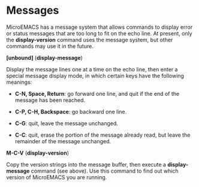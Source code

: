 # Messages

MicroEMACS has a message system that allows commands to display
error or status messages
that are too long to
fit on the echo line.  At present, only
the **display-version** command uses the message system, but other commands
may use it in the future.

**[unbound]** (**display-message**)

Display the message lines one at a time on the echo line, then enter
a special message display mode, in which certain keys have the following
meanings:

* **C-N, Space, Return**: go forward one line, and quit if the end of
the message has been reached.

* **C-P, C-H, Backspace**: go backward one line.

* **C-G**: quit, leave the message unchanged.

* **C-C**: quit, erase the portion of the message already read, but leave
the remainder of the message unchanged.

**M-C-V** (**display-version**)

Copy the version strings into the message buffer, then execute
a **display-message** command (see above).  Use this command to
find out which version of MicroEMACS you are running.
